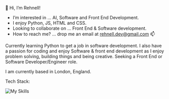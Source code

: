 👋 Hi, I’m Rehnell!
- I’m interested in ... AI, Software and Front End Development.
- I enjoy Python, JS, HTML and CSS.
- Looking to collaborate on ... Front End & Software development.
- How to reach me? ... drop me an email at rehnell.dev@gmail.com 📫

 Currently learning Python to get a job in software development. 
 I also have a passion for coding and enjoy Software & front end development as I enjoy problem solving, building things and being creative. 
 Seeking a Front End or Software Developer/Engineer role. 
 
 I am currently based in London, England. 





Tech Stack:

![My Skills](https://skillicons.dev/icons?i=js,python,html,css,react,bootstrap,adobe,mircosoft)
<!---
Rehnell/Rehnell is a ✨ special ✨ repository because its `README.md` (this file) appears on your GitHub profile.
You can click the Preview link to take a look at your changes.
--->

